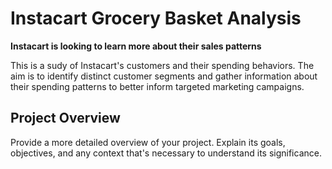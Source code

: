 # Instacart Grocery Basket Analysis

**Instacart is looking to learn more about their sales patterns**

This is a sudy of Instacart's customers and their spending behaviors. The aim is to identify distinct customer segments and gather information about their spending patterns to better inform targeted marketing campaigns. 

## Project Overview

Provide a more detailed overview of your project. Explain its goals, objectives, and any context that's necessary to understand its significance.
